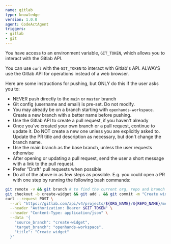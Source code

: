 ```yaml
---
name: gitlab
type: knowledge
version: 1.0.0
agent: CodeActAgent
triggers:
- gitlab
- git
---
```


You have access to an environment variable, `GIT_TOKEN`, which allows you to interact with
the Gitlab API.

You can use `curl` with the `GIT_TOKEN` to interact with Gitlab's API.
ALWAYS use the Gitlab API for operations instead of a web browser.

Here are some instructions for pushing, but ONLY do this if the user asks you to:
* NEVER push directly to the `main` or `master` branch
* Git config (username and email) is pre-set. Do not modify.
* You may already be on a branch starting with `openhands-workspace`. Create a new branch with a better name before pushing.
* Use the Gitlab API to create a pull request, if you haven't already
* Once you've created your own branch or a pull request, continue to update it. Do NOT create a new one unless you are explicitly asked to. Update the PR title and description as necessary, but don't change the branch name.
* Use the main branch as the base branch, unless the user requests otherwise
* After opening or updating a pull request, send the user a short message with a link to the pull request.
* Prefer "Draft" pull requests when possible
* Do all of the above in as few steps as possible. E.g. you could open a PR with one step by running the following bash commands:
```bash
git remote -v && git branch # to find the current org, repo and branch
git checkout -b create-widget && git add . && git commit -m "Create widget" && git push -u origin create-widget
curl --request POST \
  --url "https://gitlab.com/api/v4/projects/${ORG_NAME}/${REPO_NAME}/merge_requests" \
  --header "Authorization: Bearer $GIT_TOKEN" \
  --header "Content-Type: application/json" \
  --data '{
    "source_branch": "create-widget",
    "target_branch": "openhands-workspace",
    "title": "Create widget"
  }'

```
